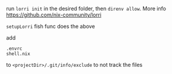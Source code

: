 run `lorri init` in the desired folder, then `direnv allow`. More info https://github.com/nix-community/lorri

`setupLorri` fish func does the above


add
```
.envrc
shell.nix
```
to `<projectDir>/.git/info/exclude` to not track the files